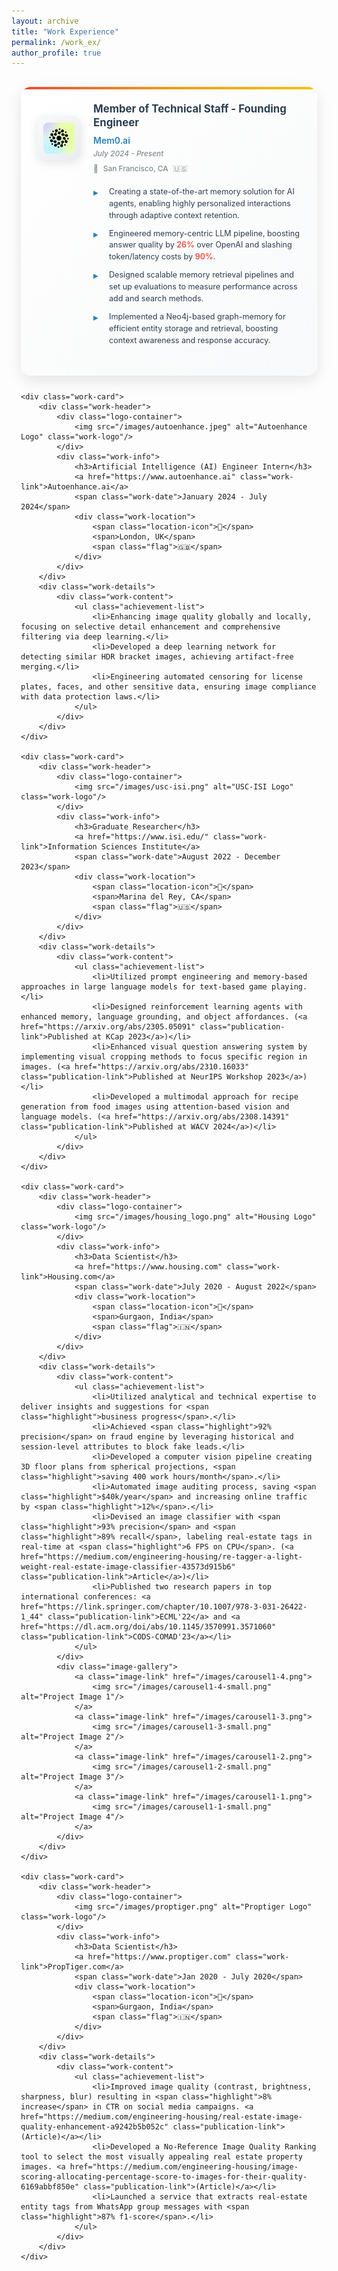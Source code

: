 ```yaml
---
layout: archive
title: "Work Experience"
permalink: /work_ex/
author_profile: true
---
```


<div class="work-container">
    <div class="work-card">
        <div class="work-header">
            <div class="logo-container">
                <img src="/images/mem0.jpeg" alt="Mem0 Logo" class="work-logo"/>
            </div>
            <div class="work-info">
                <h3>Member of Technical Staff - Founding Engineer</h3>
                <a href="https://github.com/mem0ai/mem0" class="work-link">Mem0.ai</a>
                <span class="work-date">July 2024 - Present</span>
                <div class="work-location">
                    <span class="location-icon">📍</span>
                    <span>San Francisco, CA</span>
                    <span class="flag">🇺🇸</span>
                </div>
            </div>
        </div>
        <div class="work-details">
            <div class="work-content">
                <ul class="achievement-list">
                    <li>Creating a state-of-the-art memory solution for AI agents, enabling highly personalized interactions through adaptive context retention.</li>
                    <li>Engineered memory-centric LLM pipeline, boosting answer quality by <span class="highlight">26%</span> over OpenAI and slashing token/latency costs by <span class="highlight">90%</span>.</li>
                    <li>Designed scalable memory retrieval pipelines and set up evaluations to measure performance across add and search methods.</li>
                    <li>Implemented a Neo4j-based graph-memory for efficient entity storage and retrieval, boosting context awareness and response accuracy.</li>
                </ul>
            </div>
        </div>
    </div>

    <div class="work-card">
        <div class="work-header">
            <div class="logo-container">
                <img src="/images/autoenhance.jpeg" alt="Autoenhance Logo" class="work-logo"/>
            </div>
            <div class="work-info">
                <h3>Artificial Intelligence (AI) Engineer Intern</h3>
                <a href="https://www.autoenhance.ai" class="work-link">Autoenhance.ai</a>
                <span class="work-date">January 2024 - July 2024</span>
                <div class="work-location">
                    <span class="location-icon">📍</span>
                    <span>London, UK</span>
                    <span class="flag">🇬🇧</span>
                </div>
            </div>
        </div>
        <div class="work-details">
            <div class="work-content">
                <ul class="achievement-list">
                    <li>Enhancing image quality globally and locally, focusing on selective detail enhancement and comprehensive filtering via deep learning.</li>
                    <li>Developed a deep learning network for detecting similar HDR bracket images, achieving artifact-free merging.</li>
                    <li>Engineering automated censoring for license plates, faces, and other sensitive data, ensuring image compliance with data protection laws.</li>
                </ul>
            </div>
        </div>
    </div>

    <div class="work-card">
        <div class="work-header">
            <div class="logo-container">
                <img src="/images/usc-isi.png" alt="USC-ISI Logo" class="work-logo"/>
            </div>
            <div class="work-info">
                <h3>Graduate Researcher</h3>
                <a href="https://www.isi.edu/" class="work-link">Information Sciences Institute</a>
                <span class="work-date">August 2022 - December 2023</span>
                <div class="work-location">
                    <span class="location-icon">📍</span>
                    <span>Marina del Rey, CA</span>
                    <span class="flag">🇺🇸</span>
                </div>
            </div>
        </div>
        <div class="work-details">
            <div class="work-content">
                <ul class="achievement-list">
                    <li>Utilized prompt engineering and memory-based approaches in large language models for text-based game playing.</li>
                    <li>Designed reinforcement learning agents with enhanced memory, language grounding, and object affordances. (<a href="https://arxiv.org/abs/2305.05091" class="publication-link">Published at KCap 2023</a>)</li>
                    <li>Enhanced visual question answering system by implementing visual cropping methods to focus specific region in images. (<a href="https://arxiv.org/abs/2310.16033" class="publication-link">Published at NeurIPS Workshop 2023</a>)</li>
                    <li>Developed a multimodal approach for recipe generation from food images using attention-based vision and language models. (<a href="https://arxiv.org/abs/2308.14391" class="publication-link">Published at WACV 2024</a>)</li>
                </ul>
            </div>
        </div>
    </div>

    <div class="work-card">
        <div class="work-header">
            <div class="logo-container">
                <img src="/images/housing_logo.png" alt="Housing Logo" class="work-logo"/>
            </div>
            <div class="work-info">
                <h3>Data Scientist</h3>
                <a href="https://www.housing.com" class="work-link">Housing.com</a>
                <span class="work-date">July 2020 - August 2022</span>
                <div class="work-location">
                    <span class="location-icon">📍</span>
                    <span>Gurgaon, India</span>
                    <span class="flag">🇮🇳</span>
                </div>
            </div>
        </div>
        <div class="work-details">
            <div class="work-content">
                <ul class="achievement-list">
                    <li>Utilized analytical and technical expertise to deliver insights and suggestions for <span class="highlight">business progress</span>.</li>
                    <li>Achieved <span class="highlight">92% precision</span> on fraud engine by leveraging historical and session-level attributes to block fake leads.</li>
                    <li>Developed a computer vision pipeline creating 3D floor plans from spherical projections, <span class="highlight">saving 400 work hours/month</span>.</li>
                    <li>Automated image auditing process, saving <span class="highlight">$40k/year</span> and increasing online traffic by <span class="highlight">12%</span>.</li>
                    <li>Devised an image classifier with <span class="highlight">93% precision</span> and <span class="highlight">89% recall</span>, labeling real-estate tags in real-time at <span class="highlight">6 FPS on CPU</span>. (<a href="https://medium.com/engineering-housing/re-tagger-a-light-weight-real-estate-image-classifier-43573d915b6" class="publication-link">Article</a>)</li>
                    <li>Published two research papers in top international conferences: <a href="https://link.springer.com/chapter/10.1007/978-3-031-26422-1_44" class="publication-link">ECML'22</a> and <a href="https://dl.acm.org/doi/abs/10.1145/3570991.3571060" class="publication-link">CODS-COMAD'23</a></li>
                </ul>
            </div>
            <div class="image-gallery">
                <a class="image-link" href="/images/carousel1-4.png">
                    <img src="/images/carousel1-4-small.png" alt="Project Image 1"/>
                </a>
                <a class="image-link" href="/images/carousel1-3.png">
                    <img src="/images/carousel1-3-small.png" alt="Project Image 2"/>
                </a>
                <a class="image-link" href="/images/carousel1-2.png">
                    <img src="/images/carousel1-2-small.png" alt="Project Image 3"/>
                </a>
                <a class="image-link" href="/images/carousel1-1.png">
                    <img src="/images/carousel1-1-small.png" alt="Project Image 4"/>
                </a>
            </div>
        </div>
    </div>

    <div class="work-card">
        <div class="work-header">
            <div class="logo-container">
                <img src="/images/proptiger.png" alt="Proptiger Logo" class="work-logo"/>
            </div>
            <div class="work-info">
                <h3>Data Scientist</h3>
                <a href="https://www.proptiger.com" class="work-link">PropTiger.com</a>
                <span class="work-date">Jan 2020 - July 2020</span>
                <div class="work-location">
                    <span class="location-icon">📍</span>
                    <span>Gurgaon, India</span>
                    <span class="flag">🇮🇳</span>
                </div>
            </div>
        </div>
        <div class="work-details">
            <div class="work-content">
                <ul class="achievement-list">
                    <li>Improved image quality (contrast, brightness, sharpness, blur) resulting in <span class="highlight">8% increase</span> in CTR on social media campaigns. <a href="https://medium.com/engineering-housing/real-estate-image-quality-enhancement-a9242b5b052c" class="publication-link">(Article)</a></li>
                    <li>Developed a No-Reference Image Quality Ranking tool to select the most visually appealing real estate property images. <a href="https://medium.com/engineering-housing/image-scoring-allocating-percentage-score-to-images-for-their-quality-6169abbf850e" class="publication-link">(Article)</a></li>
                    <li>Launched a service that extracts real-estate entity tags from WhatsApp group messages with <span class="highlight">87% f1-score</span>.</li>
                </ul>
            </div>
        </div>
    </div>
</div>

<style>
.work-container {
    max-width: 1200px;
    margin: 0 auto;
    padding: 15px;
}

.work-card {
    background: linear-gradient(135deg, #ffffff 0%, #f8f9fa 100%);
    border-radius: 15px;
    padding: 25px;
    margin-bottom: 25px;
    box-shadow: 0 8px 25px rgba(0, 0, 0, 0.1);
    transition: all 0.4s cubic-bezier(0.175, 0.885, 0.32, 1.275);
    border: 1px solid rgba(255, 255, 255, 0.2);
    position: relative;
    overflow: hidden;
}

.work-card::before {
    content: '';
    position: absolute;
    top: 0;
    left: 0;
    right: 0;
    height: 4px;
    background: linear-gradient(90deg, #e74c3c, #f39c12, #f1c40f);
    border-radius: 20px 20px 0 0;
}

.work-card:hover {
    transform: translateY(-8px) scale(1.02);
    box-shadow: 0 20px 40px rgba(0, 0, 0, 0.15);
}

.work-header {
    display: flex;
    align-items: center;
    margin-bottom: 20px;
    gap: 20px;
}

.logo-container {
    width: 70px;
    height: 70px;
    background: linear-gradient(135deg, #f8f9fa 0%, #e9ecef 100%);
    border-radius: 12px;
    display: flex;
    align-items: center;
    justify-content: center;
    box-shadow: 0 4px 15px rgba(0, 0, 0, 0.1);
    flex-shrink: 0;
}

.work-logo {
    width: 50px;
    height: 50px;
    object-fit: contain;
    border-radius: 8px;
}

.work-info h3 {
    margin: 0 0 8px 0;
    color: #2c3e50;
    font-size: 1.2em;
    font-weight: 700;
    line-height: 1.3;
}

.work-link {
    color: #2980b9;
    text-decoration: none;
    font-weight: 600;
    font-size: 1em;
    transition: all 0.3s ease;
    display: inline-block;
    margin-bottom: 5px;
}

.work-link:hover {
    color: #1f5f8b;
    transform: translateX(5px);
}

.work-date {
    color: #7f8c8d;
    font-style: italic;
    font-size: 0.85em;
    font-weight: 500;
    display: block;
    margin-bottom: 8px;
}

.work-location {
    display: flex;
    align-items: center;
    gap: 8px;
    color: #7f8c8d;
    font-size: 0.85em;
    font-weight: 500;
}

.location-icon {
    font-size: 1em;
}

.flag {
    font-size: 1.1em;
}

.work-details {
    margin-left: 90px;
}

.work-content {
    margin-bottom: 20px;
}

.achievement-list {
    list-style: none;
    padding: 0;
    margin: 0;
}

.achievement-list li {
    position: relative;
    padding-left: 25px;
    margin-bottom: 10px;
    color: #2c3e50;
    line-height: 1.5;
    font-size: 0.9em;
}

.achievement-list li::before {
    content: '▸';
    position: absolute;
    left: 0;
    color: #2980b9;
    font-weight: bold;
    font-size: 1.1em;
}

.highlight {
    color: #e74c3c;
    font-weight: 600;
}

.publication-link {
    color: #2980b9;
    text-decoration: none;
    font-weight: 600;
    transition: all 0.3s ease;
}

.publication-link:hover {
    color: #1f5f8b;
    text-decoration: underline;
}

.image-gallery {
    display: grid;
    grid-template-columns: repeat(auto-fill, minmax(200px, 1fr));
    gap: 12px;
    margin-top: 20px;
}

.image-link {
    display: block;
    border-radius: 12px;
    overflow: hidden;
    box-shadow: 0 4px 15px rgba(0, 0, 0, 0.1);
    transition: all 0.3s ease;
}

.image-link:hover {
    transform: translateY(-5px);
    box-shadow: 0 8px 25px rgba(0, 0, 0, 0.15);
}

.image-link img {
    width: 100%;
    height: 150px;
    object-fit: cover;
    transition: transform 0.3s ease;
}

.image-link:hover img {
    transform: scale(1.05);
}

@media (max-width: 768px) {
    .work-container {
        padding: 10px;
    }
    
    .work-card {
        padding: 25px;
        margin-bottom: 30px;
    }
    
    .work-header {
        flex-direction: column;
        text-align: center;
        gap: 15px;
    }
    
    .work-details {
        margin-left: 0;
    }
    
    .image-gallery {
        grid-template-columns: repeat(auto-fill, minmax(150px, 1fr));
    }
}
</style>
